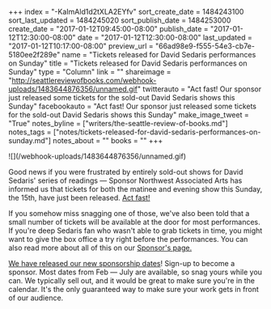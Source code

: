 +++
index = "-KaImAld1d2tXLA2EYfv"
sort_create_date = 1484243100
sort_last_updated = 1484245020
sort_publish_date = 1484253000
create_date = "2017-01-12T09:45:00-08:00"
publish_date = "2017-01-12T12:30:00-08:00"
date = "2017-01-12T12:30:00-08:00"
last_updated = "2017-01-12T10:17:00-08:00"
preview_url = "66ad98e9-f555-54e3-cb7e-5180ee2f289e"
name = "Tickets released for David Sedaris performances on Sunday"
title = "Tickets released for David Sedaris performances on Sunday"
type = "Column"
link = ""
shareimage = "http://seattlereviewofbooks.com/webhook-uploads/1483644876356/unnamed.gif"
twitterauto = "Act fast! Our sponsor just released some tickets for the sold-out David Sedaris shows this Sunday"
facebookauto = "Act fast! Our sponsor just released some tickets for the sold-out David Sedaris shows this Sunday"
make_image_tweet = "True"
notes_byline = ["writers/the-seattle-review-of-books.md"]
notes_tags = ["notes/tickets-released-for-david-sedaris-performances-on-sunday.md"]
notes_about = ""
books = ""
+++
<p class="image-left">![](/webhook-uploads/1483644876356/unnamed.gif)</p>

<p class="noindent">Good news if you were frustrated by entirely sold-out shows for David Sedaris' series of readings &mdash; Sponsor Northwest Associated Arts has informed us that tickets for both the matinee and evening show this Sunday, the 15th, have just been released. <a href="http://www.brownpapertickets.com/event/2705407" title="David Sedaris">Act fast!</a></p>

If you somehow miss snagging one of those, we've also been told that a small number of tickets will be available at the door for most performances. If you're deep Sedaris fan who wasn't able to grab tickets in time, you might want to give the box office a try right before the performances. You can also read more about all of this on our <a href="http://www.seattlereviewofbooks.com/sponsorships" title="The Seattle Review of Books - sponsorships">Sponsor's page.</a> 

<a href="http://www.seattlereviewofbooks.com/sponsor/book/" title="The Seattle Review of Books - Sponsor the Seattle Review of Books">We have released our new sponsorship dates</a>! Sign-up to become a sponsor. Most dates from Feb — July are available, so snag yours while you can. We typically sell out, and it would be great to make sure you're in the calendar. It's the only guaranteed way to make sure your work gets in front of our audience. 